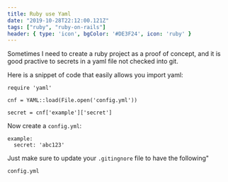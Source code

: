 ```yaml
---
title: Ruby use Yaml
date: "2019-10-28T22:12:00.121Z"
tags: ["ruby", "ruby-on-rails"]
header: { type: 'icon', bgColor: '#DE3F24', icon: 'ruby' }
---
```


Sometimes I need to create a ruby project as a proof of concept, and it is good practive to secrets in a yaml file not checked into git.

Here is a snippet of code that easily allows you import yaml:

```
require 'yaml'

cnf = YAML::load(File.open('config.yml'))

secret = cnf['example']['secret']
```

Now create a `config.yml`:
```
example:
  secret: 'abc123'
```

Just make sure to update your `.gitingnore` file to have the following"
```
config.yml
```